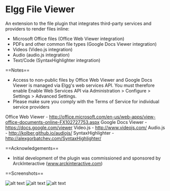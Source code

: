 Elgg File Viewer
================

An extension to the file plugin that integrates third-party services
and providers to render files inline:

* Microsoft Office files (Office Web Viewer integration)
* PDFs and other common file types (Google Docs Viewer integration)
* Videos (Video.js integration)
* Audio (audio.js integration)
* Text/Code (SyntaxHighlighter integration)


==Notes==

* Access to non-public files by Office Web Viewer and
Google Docs Viewer is managed via Elgg's web services API. You must therefore
enable Enable Web Services API via Administration > Configure > Settings >
Advanced Settings.
* Please make sure you comply with the Terms of Service for individual service
providers

Office Web Viewer - http://office.microsoft.com/en-us/web-apps/view-office-documents-online-FX102727753.aspx
Google Docs Viewer - https://docs.google.com/viewer
Video.js - http://www.videojs.com/
Audio.js - http://kolber.github.io/audiojs/
SyntaxHighlighter - http://alexgorbatchev.com/SyntaxHighlighter/


==Acknowledgements==

* Initial development of the plugin was commissioned and sponsored by
ArckInteractive (www.arckinteractive.com)


==Screenshots==

![alt text](https://raw.github.com/hypeJunction/elgg_file_viewer/master/screenshots/pdf.png "PDF")
![alt text](https://raw.github.com/hypeJunction/elgg_file_viewer/master/screenshots/powerpoint.png "Powerpoint")
![alt text](https://raw.github.com/hypeJunction/elgg_file_viewer/master/screenshots/video.jgp "Video")
